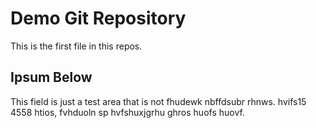 # Demo Git Repository

This is the first file in this repos.

## Ipsum Below

This field is just a test area that is not fhudewk nbffdsubr rhnws. hvifs15 4558 htios, fvhduoln sp hvfshuxjgrhu ghros huofs huovf.

